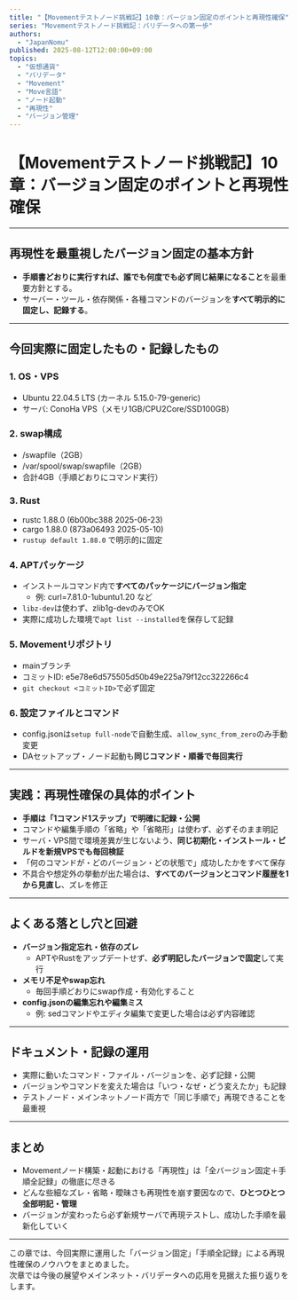 ```yaml
---
title: "【Movementテストノード挑戦記】10章：バージョン固定のポイントと再現性確保"
series: "Movementテストノード挑戦記：バリデータへの第一歩"
authors:
  - "JapanNomu"
published: 2025-08-12T12:00:00+09:00
topics:
  - "仮想通貨"
  - "バリデータ"
  - "Movement"
  - "Move言語"
  - "ノード起動"
  - "再現性"
  - "バージョン管理"
---
```


# 【Movementテストノード挑戦記】10章：バージョン固定のポイントと再現性確保

---

## 再現性を最重視したバージョン固定の基本方針

- **手順書どおりに実行すれば、誰でも何度でも必ず同じ結果になること**を最重要方針とする。
- サーバー・ツール・依存関係・各種コマンドのバージョンを**すべて明示的に固定し、記録する**。

---

## 今回実際に固定したもの・記録したもの

### 1. OS・VPS

- Ubuntu 22.04.5 LTS (カーネル 5.15.0-79-generic)
- サーバ: ConoHa VPS（メモリ1GB/CPU2Core/SSD100GB）

### 2. swap構成

- /swapfile（2GB）
- /var/spool/swap/swapfile（2GB）
- 合計4GB（手順どおりにコマンド実行）

### 3. Rust

- rustc 1.88.0 (6b00bc388 2025-06-23)
- cargo 1.88.0 (873a06493 2025-05-10)
- `rustup default 1.88.0` で明示的に固定

### 4. APTパッケージ

- インストールコマンド内で**すべてのパッケージにバージョン指定**
  - 例: curl=7.81.0-1ubuntu1.20 など
- `libz-dev`は使わず、zlib1g-devのみでOK
- 実際に成功した環境で`apt list --installed`を保存して記録

### 5. Movementリポジトリ

- mainブランチ
- コミットID: e5e78e6d575505d50b49e225a79f12cc322266c4
- `git checkout <コミットID>`で必ず固定

### 6. 設定ファイルとコマンド

- config.jsonは`setup full-node`で自動生成、`allow_sync_from_zero`のみ手動変更
- DAセットアップ・ノード起動も**同じコマンド・順番で毎回実行**

---

## 実践：再現性確保の具体的ポイント

- **手順は「1コマンド1ステップ」で明確に記録・公開**
- コマンドや編集手順の「省略」や「省略形」は使わず、必ずそのまま明記
- サーバ・VPS間で環境差異が生じないよう、**同じ初期化・インストール・ビルドを新規VPSでも毎回検証**
- 「何のコマンドが・どのバージョン・どの状態で」成功したかをすべて保存
- 不具合や想定外の挙動が出た場合は、**すべてのバージョンとコマンド履歴を1から見直し**、ズレを修正

---

## よくある落とし穴と回避

- **バージョン指定忘れ・依存のズレ**
  - APTやRustをアップデートせず、**必ず明記したバージョンで固定**して実行
- **メモリ不足やswap忘れ**
  - 毎回手順どおりにswap作成・有効化すること
- **config.jsonの編集忘れや編集ミス**
  - 例: sedコマンドやエディタ編集で変更した場合は必ず内容確認

---

## ドキュメント・記録の運用

- 実際に動いたコマンド・ファイル・バージョンを、必ず記録・公開
- バージョンやコマンドを変えた場合は「いつ・なぜ・どう変えたか」も記録
- テストノード・メインネットノード両方で「同じ手順で」再現できることを最重視

---

## まとめ

- Movementノード構築・起動における「再現性」は「全バージョン固定＋手順全記録」の徹底に尽きる
- どんな些細なズレ・省略・曖昧さも再現性を崩す要因なので、**ひとつひとつ全部明記・管理**
- バージョンが変わったら必ず新規サーバで再現テストし、成功した手順を最新化していく

---

この章では、今回実際に運用した「バージョン固定」「手順全記録」による再現性確保のノウハウをまとめました。  
次章では今後の展望やメインネット・バリデータへの応用を見据えた振り返りをします。

